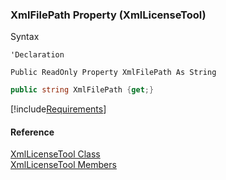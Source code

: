 ﻿### XmlFilePath Property (XmlLicenseTool)

Syntax

```vbnet
'Declaration

Public ReadOnly Property XmlFilePath As String
```

```csharp
public string XmlFilePath {get;}
```

[!include[Requirements](../partials/requirements.md)]

#### Reference

[XmlLicenseTool Class](FChoice.Common~FChoice.Common.Licensing.XmlLicenseTool.md)  
[XmlLicenseTool Members](FChoice.Common~FChoice.Common.Licensing.XmlLicenseTool_members.md)